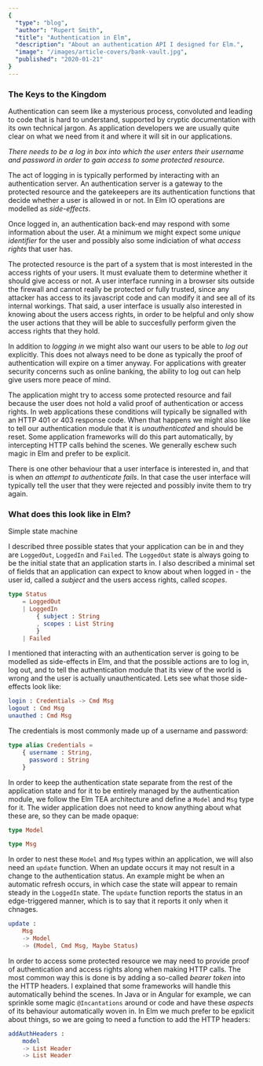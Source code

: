 ```yaml
---
{
  "type": "blog",
  "author": "Rupert Smith",
  "title": "Authentication in Elm",
  "description": "About an authentication API I designed for Elm.",
  "image": "/images/article-covers/bank-vault.jpg",
  "published": "2020-01-21"
}
---
```

### The Keys to the Kingdom

Authentication can seem like a mysterious process, convoluted and leading to code that is hard to understand, supported by cryptic documentation with its own technical jargon. As application developers we are usually quite clear on what we need from it and where it will sit in our applications.

*There needs to be a log in box into which the user enters their username and password in order to gain access to some protected resource.*

The act of logging in is typically performed by interacting with an authentication server. An authentication server is a gateway to the protected resource and the gatekeepers are its authentication functions that decide whether a user is allowed in or not. In Elm IO operations are modelled as *side-effects*.

Once logged in, an authentication back-end may respond with some information about the user. At a minimum we might expect some *unique identifier* for the user and possibly also some indiciation of what *access rights* that user has.

The protected resource is the part of a system that is most interested in the access rights of your users. It must evaluate them to determine whether it should give access or not. A user interface running in a browser sits outside the firewall and cannot really be protected or fully trusted, since any attacker has access to its javascript code and can modify it and see all of its internal workings. That said, a user interface is usually also interested in knowing about the users access rights, in order to be helpful and only show the user actions that they will be able to succesfully perform given the access rights that they hold.

In addition to *logging in* we might also want our users to be able to *log out* explicitly. This does not always need to be done as typically the proof of authentication will expire on a timer anyway. For applications with greater security concerns such as online banking, the ability to log out can help give users more peace of mind.

The application might try to access some protected resource and fail because the user does not hold a valid proof of authentication or access rights. In web applications these conditions will typically be signalled with an HTTP 401 or 403 response code. When that happens we might also like to tell our authentication module that it is *unauthenticated* and should be reset. Some application frameworks will do this part automatically, by intercepting HTTP calls behind the scenes. We generally eschew such magic in Elm and prefer to be explicit.

There is one other behaviour that a user interface is interested in, and that is when *an attempt to authenticate fails*. In that case the user interface will typically tell the user that they were rejected and possibly invite them to try again.

### What does this look like in Elm?

Simple state machine

I described three possible states that your application can be in and they are `LoggedOut`, `LoggedIn` and `Failed`. The `LoggedOut` state is always going to be the initial state that an application starts in. I also described a minimal set of fields that an application can expect to know about when logged in - the user id, called a *subject* and the users access rights, called *scopes*.

```elm
type Status
    = LoggedOut
    | LoggedIn
        { subject : String
        , scopes : List String
        }
    | Failed
```

I mentioned that interacting with an authentication server is going to be modelled as side-effects in Elm, and that the possible actions are to log in, log out, and to tell the authentication module that its view of the world is wrong and the user is actually unauthenticated. Lets see what those side-effects look like:

```elm
login : Credentials -> Cmd Msg
logout : Cmd Msg
unauthed : Cmd Msg
```

The credentials is most commonly made up of a username and password:

```elm
type alias Credentials =
    { username : String,
      password : String
    }
```

In order to keep the authentication state separate from the rest of the application state and for it to be entirely managed by the authentication module, we follow the Elm TEA architecture and define a `Model` and `Msg` type for it. The wider application does not need to know anything about what these are, so they can be made opaque:

```elm
type Model

type Msg
```

In order to nest these `Model` and `Msg` types within an application, we will also need an `update` function. When an update occurs it may not result in a change to the authentication status. An example might be when an automatic refresh occurs, in which case the state will appear to remain steady in the `LoggedIn` state. The `update` function reports the status in an edge-triggered manner, which is to say that it reports it only when it chnages.

```elm
update :
    Msg
    -> Model
    -> (Model, Cmd Msg, Maybe Status)
```

In order to access some protected resource we may need to provide proof of authentication and access rights along when making HTTP calls. The most common way this is done is by adding a so-called *bearer token* into the HTTP headers. I explained that some frameworks will handle this automatically behind the scenes. In Java or in Angular for example, we can sprinkle some magic `@Incantations` around or code and have these *aspects* of its behaviour automatically woven in. In Elm we much prefer to be epxlicit about things, so we are going to need a function to add the HTTP headers:

```elm
addAuthHeaders :
    model
    -> List Header
    -> List Header
```
